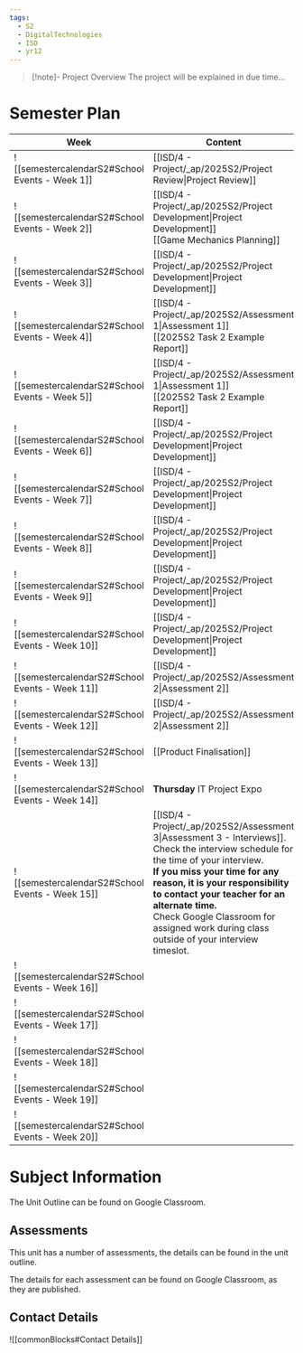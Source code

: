 ```yaml
---
tags:
  - S2
  - DigitalTechnologies
  - ISD
  - yr12
---
```

> [!note]- Project Overview
> The project will be explained in due time...


# Semester Plan


| Week                                            | Content                                                                                                                                                                                                                                                                                                                                                 | Submissions                    |
| ----------------------------------------------- | ------------------------------------------------------------------------------------------------------------------------------------------------------------------------------------------------------------------------------------------------------------------------------------------------------------------------------------------------------- | ------------------------------ |
| ![[semestercalendarS2#School Events - Week 1]]  | [[ISD/4 - Project/_ap/2025S2/Project Review\|Project Review]]                                                                                                                                                                                                                                                                                           |                                |
| ![[semestercalendarS2#School Events - Week 2]]  | [[ISD/4 - Project/_ap/2025S2/Project Development\|Project Development]]<br>[[Game Mechanics Planning]]                                                                                                                                                                                                                                                  |                                |
| ![[semestercalendarS2#School Events - Week 3]]  | [[ISD/4 - Project/_ap/2025S2/Project Development\|Project Development]]                                                                                                                                                                                                                                                                                 |                                |
| ![[semestercalendarS2#School Events - Week 4]]  | [[ISD/4 - Project/_ap/2025S2/Assessment 1\|Assessment 1]]<br>[[2025S2 Task 2 Example Report]]                                                                                                                                                                                                                                                           |                                |
| ![[semestercalendarS2#School Events - Week 5]]  | [[ISD/4 - Project/_ap/2025S2/Assessment 1\|Assessment 1]]<br>[[2025S2 Task 2 Example Report]]                                                                                                                                                                                                                                                           | **Wednesday** Assessment 1 Due |
| ![[semestercalendarS2#School Events - Week 6]]  | [[ISD/4 - Project/_ap/2025S2/Project Development\|Project Development]]                                                                                                                                                                                                                                                                                 |                                |
| ![[semestercalendarS2#School Events - Week 7]]  | [[ISD/4 - Project/_ap/2025S2/Project Development\|Project Development]]                                                                                                                                                                                                                                                                                 |                                |
| ![[semestercalendarS2#School Events - Week 8]]  | [[ISD/4 - Project/_ap/2025S2/Project Development\|Project Development]]                                                                                                                                                                                                                                                                                 |                                |
| ![[semestercalendarS2#School Events - Week 9]]  | [[ISD/4 - Project/_ap/2025S2/Project Development\|Project Development]]                                                                                                                                                                                                                                                                                 |                                |
| ![[semestercalendarS2#School Events - Week 10]] | [[ISD/4 - Project/_ap/2025S2/Project Development\|Project Development]]<br>                                                                                                                                                                                                                                                                             |                                |
| ![[semestercalendarS2#School Events - Week 11]] | [[ISD/4 - Project/_ap/2025S2/Assessment 2\|Assessment 2]]                                                                                                                                                                                                                                                                                               |                                |
| ![[semestercalendarS2#School Events - Week 12]] | [[ISD/4 - Project/_ap/2025S2/Assessment 2\|Assessment 2]]                                                                                                                                                                                                                                                                                               | **Friday** Assessment 2 Due    |
| ![[semestercalendarS2#School Events - Week 13]] | [[Product Finalisation]]                                                                                                                                                                                                                                                                                                                                |                                |
| ![[semestercalendarS2#School Events - Week 14]] | **Thursday** IT Project Expo                                                                                                                                                                                                                                                                                                                            |                                |
| ![[semestercalendarS2#School Events - Week 15]] | [[ISD/4 - Project/_ap/2025S2/Assessment 3\|Assessment 3 - Interviews]]. Check the interview schedule for the time of your interview.<br>**If you miss your time for any reason, it is your responsibility to contact your teacher for an alternate time.**<br>Check Google Classroom for assigned work during class outside of your interview timeslot. | **All Week** Interviews        |
| ![[semestercalendarS2#School Events - Week 16]] |                                                                                                                                                                                                                                                                                                                                                         |                                |
| ![[semestercalendarS2#School Events - Week 17]] |                                                                                                                                                                                                                                                                                                                                                         |                                |
| ![[semestercalendarS2#School Events - Week 18]] |                                                                                                                                                                                                                                                                                                                                                         |                                |
| ![[semestercalendarS2#School Events - Week 19]] |                                                                                                                                                                                                                                                                                                                                                         |                                |
| ![[semestercalendarS2#School Events - Week 20]] |                                                                                                                                                                                                                                                                                                                                                         |                                |

# Subject Information

The Unit Outline can be found on Google Classroom.

## Assessments

This unit has a number of assessments, the details can be found in the unit outline.

The details for each assessment can be found on Google Classroom, as they are published.

## Contact Details

![[commonBlocks#Contact Details]]
